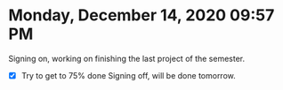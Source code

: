 # Monday, December 14, 2020 09:57 PM
Signing on, working on finishing the last project of the semester.
- [X] Try to get to 75% done
Signing off, will be done tomorrow. 